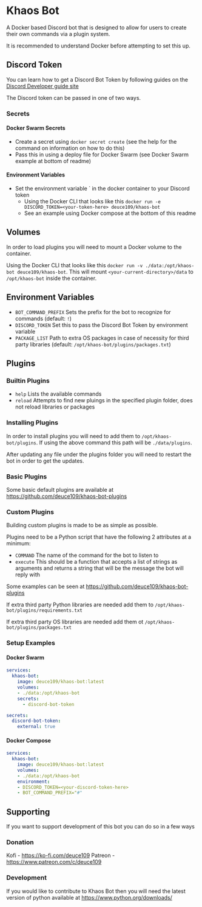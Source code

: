 # Khaos Bot

A Docker based Discord bot that is designed to allow for users to create their own commands via a plugin system.

It is recommended to understand Docker before attempting to set this up.

## Discord Token

You can learn how to get a Discord Bot Token by following guides on the [Discord Developer guide site](https://discord.com/developers)

The Discord token can be passed in one of two ways.

### Secrets

#### Docker Swarm Secrets

- Create a secret using `docker secret create` (see the help for the command on information on how to do this)
- Pass this in using a deploy file for Docker Swarm (see Docker Swarm example at bottom of readme)

#### Environment Variables

- Set the environment variable ` in the docker container to your Discord token
  - Using the Docker CLI that looks like this `docker run -e DISCORD_TOKEN=<your-token-here> deuce109/khaos-bot`
  - See an example using Docker compose at the bottom of this readme

## Volumes

In order to load plugins you will need to mount a Docker volume to the container.

Using the Docker CLI that looks like this `docker run -v ./data:/opt/khaos-bot deuce109/khaos-bot`. This will mount `<your-current-directory>/data` to `/opt/khaos-bot` inside the container.

## Environment Variables

- `BOT_COMMAND_PREFIX` Sets the prefix for the bot to recognize for commands (default: `!`)
- `DISCORD_TOKEN` Set this to pass the Discord Bot Token by environment variable
- `PACKAGE_LIST` Path to extra OS packages in case of necessity for third party libraries (default: `/opt/khaos-bot/plugins/packages.txt`)

## Plugins

### Builtin Plugins

- `help` Lists the available commands
- `reload` Attempts to find new pluings in the specified plugin folder, does not reload libraries or packages

### Installing Plugins

In order to install plugins you will need to add them to `/opt/khaos-bot/plugins`. If using the above command this path will be `./data/plugins`.

After updating any file under the plugins folder you will need to restart the bot in order to get the updates.

### Basic Plugins

Some basic default plugins are available at https://github.com/deuce109/khaos-bot-plugins

### Custom Plugins

Building custom plugins is made to be as simple as possible.

Plugins need to be a Python script that have the following 2 attributes at a minimum:

- `COMMAND` The name of the command for the bot to listen to
- `execute` This should be a function that accepts a list of strings as arguments and returns a string that will be the message the bot will reply with

Some examples can be seen at https://github.com/deuce109/khaos-bot-plugins

If extra third party Python libraries are needed add them to `/opt/khaos-bot/plugins/requirements.txt`

If extra third party OS libraries are needed add them ot `/opt/khaos-bot/plugins/packages.txt`

### Setup Examples

#### Docker Swarm

```yaml
services:
  khaos-bot:
    image: deuce109/khaos-bot:latest
    volumes:
    - ./data:/opt/khaos-bot
    secrets:
      - discord-bot-token

secrets:
  discord-bot-token:
    external: true
```

#### Docker Compose

```yaml
services:
  khaos-bot:
    image: deuce109/khaos-bot:latest
    volumes:
    - ./data:/opt/khaos-bot
    environment:
    - DISCORD_TOKEN=<your-discord-token-here>
    - BOT_COMMAND_PREFIX="#"
```

## Supporting

If you want to support development of this bot you can do so in a few ways

### Donation

Kofi - https://ko-fi.com/deuce109
Patreon - https://www.patreon.com/c/deuce109

### Development

If you would like to contribute to Khaos Bot then you will need the latest version of python available at https://www.python.org/downloads/
